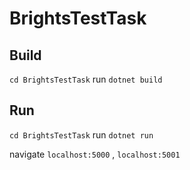 # BrightsTestTask

## Build
`cd BrightsTestTask` run `dotnet build`
## Run
`cd BrightsTestTask` run `dotnet run`

navigate `localhost:5000` , `localhost:5001`